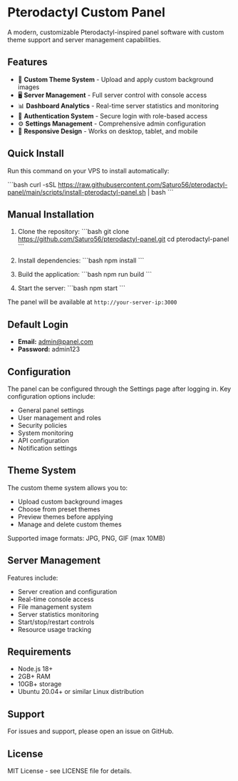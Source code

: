# Pterodactyl Custom Panel

A modern, customizable Pterodactyl-inspired panel software with custom theme support and server management capabilities.

## Features

- 🎨 **Custom Theme System** - Upload and apply custom background images
- 🖥️ **Server Management** - Full server control with console access
- 📊 **Dashboard Analytics** - Real-time server statistics and monitoring
- 🔐 **Authentication System** - Secure login with role-based access
- ⚙️ **Settings Management** - Comprehensive admin configuration
- 📱 **Responsive Design** - Works on desktop, tablet, and mobile

## Quick Install

Run this command on your VPS to install automatically:

\`\`\`bash
curl -sSL https://raw.githubusercontent.com/Saturo56/pterodactyl-panel/main/scripts/install-pterodactyl-panel.sh | bash
\`\`\`

## Manual Installation

1. Clone the repository:
\`\`\`bash
git clone https://github.com/Saturo56/pterodactyl-panel.git
cd pterodactyl-panel
\`\`\`

2. Install dependencies:
\`\`\`bash
npm install
\`\`\`

3. Build the application:
\`\`\`bash
npm run build
\`\`\`

4. Start the server:
\`\`\`bash
npm start
\`\`\`

The panel will be available at `http://your-server-ip:3000`

## Default Login

- **Email:** admin@panel.com
- **Password:** admin123

## Configuration

The panel can be configured through the Settings page after logging in. Key configuration options include:

- General panel settings
- User management and roles
- Security policies
- System monitoring
- API configuration
- Notification settings

## Theme System

The custom theme system allows you to:

- Upload custom background images
- Choose from preset themes
- Preview themes before applying
- Manage and delete custom themes

Supported image formats: JPG, PNG, GIF (max 10MB)

## Server Management

Features include:

- Server creation and configuration
- Real-time console access
- File management system
- Server statistics monitoring
- Start/stop/restart controls
- Resource usage tracking

## Requirements

- Node.js 18+ 
- 2GB+ RAM
- 10GB+ storage
- Ubuntu 20.04+ or similar Linux distribution

## Support

For issues and support, please open an issue on GitHub.

## License

MIT License - see LICENSE file for details.
